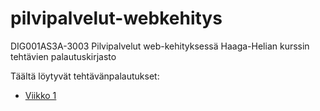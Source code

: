 # pilvipalvelut-webkehitys
DIG001AS3A-3003 Pilvipalvelut web-kehityksessä Haaga-Helian kurssin tehtävien palautuskirjasto

Täältä löytyvät tehtävänpalautukset:

- [Viikko 1](https://janteh.github.io/pilvipalvelut-webkehitys/viikko1/)
